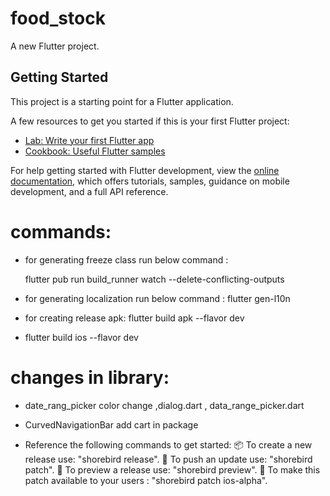 # food_stock

A new Flutter project.

## Getting Started

This project is a starting point for a Flutter application.

A few resources to get you started if this is your first Flutter project:

- [Lab: Write your first Flutter app](https://docs.flutter.dev/get-started/codelab)
- [Cookbook: Useful Flutter samples](https://docs.flutter.dev/cookbook)

For help getting started with Flutter development, view the
[online documentation](https://docs.flutter.dev/), which offers tutorials,
samples, guidance on mobile development, and a full API reference.

# commands:

- for generating freeze class run below command :

  flutter pub run build_runner watch --delete-conflicting-outputs

- for generating localization run below command :
  flutter gen-l10n

- for creating release apk:
  flutter build apk --flavor dev
- flutter build ios --flavor dev

# changes in library:

- date_rang_picker color change ,dialog.dart , data_range_picker.dart
- CurvedNavigationBar add cart in package

- Reference the following commands to get started:
  📦 To create a new release use: "shorebird release".
  🚀 To push an update use: "shorebird patch".
  👀 To preview a release use: "shorebird preview".
  🚀 To make this patch available to your users : "shorebird patch ios-alpha".
  